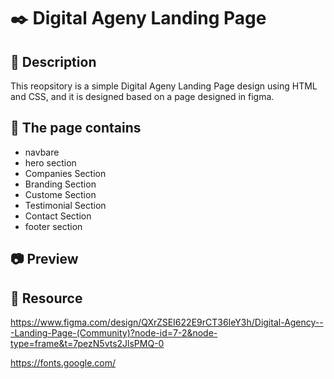 # :black_nib: Digital Ageny Landing Page

## :pushpin: Description

This reopsitory is a simple Digital Ageny Landing Page design using HTML and CSS, and it is designed based on a page designed in figma.

## :monocle_face: The page contains

- navbare
- hero section
- Companies Section
- Branding Section
- Custome Section
- Testimonial Section
- Contact Section
- footer section

## :camera: Preview

## :link: Resource

https://www.figma.com/design/QXrZSEI622E9rCT36IeY3h/Digital-Agency---Landing-Page-(Community)?node-id=7-2&node-type=frame&t=7pezN5vts2JlsPMQ-0

https://fonts.google.com/

